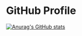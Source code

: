 # GitHub Profile

[![Anurag's GitHub stats](https://github-readme-stats.vercel.app/api?username=saveriomiroddi&include_all_commits=true&show_icons=true)](https://github.com/anuraghazra/github-readme-stats)
